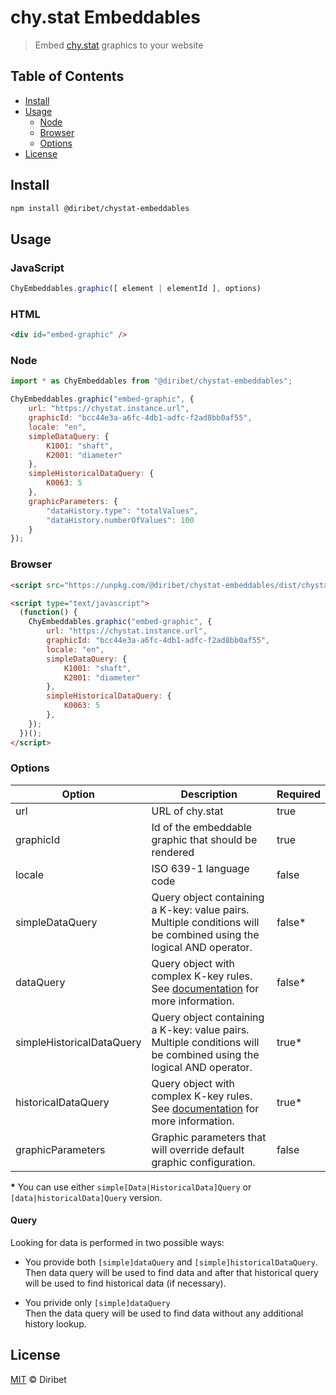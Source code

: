 # chy.stat Embeddables

> Embed [chy.stat](https://www.chystat.com) graphics to your website

## Table of Contents

* [Install](#install)
* [Usage](#usage)
  * [Node](#node)
  * [Browser](#browser)
  * [Options](#options)
* [License](#license)

## Install

```sh
npm install @diribet/chystat-embeddables
```


## Usage

### JavaScript

```javascript
ChyEmbeddables.graphic([ element | elementId ], options)
```

### HTML

```html
<div id="embed-graphic" />
```

### Node

```javascript
import * as ChyEmbeddables from "@diribet/chystat-embeddables";

ChyEmbeddables.graphic("embed-graphic", {
    url: "https://chystat.instance.url",
    graphicId: "bcc44e3a-a6fc-4db1-adfc-f2ad8bb0af55",
    locale: "en",
    simpleDataQuery: {
        K1001: "shaft",
        K2001: "diameter"
    },
    simpleHistoricalDataQuery: {
        K0063: 5
    },
    graphicParameters: {
        "dataHistory.type": "totalValues",
        "dataHistory.numberOfValues": 100
    }
});
```

### Browser

```html
<script src="https://unpkg.com/@diribet/chystat-embeddables/dist/chystat-embeddables.js"></script>

<script type="text/javascript">
  (function() {
    ChyEmbeddables.graphic("embed-graphic", {
        url: "https://chystat.instance.url",
        graphicId: "bcc44e3a-a6fc-4db1-adfc-f2ad8bb0af55",
        locale: "en",
        simpleDataQuery: {
            K1001: "shaft",
            K2001: "diameter"
        },
        simpleHistoricalDataQuery: {
            K0063: 5
        },
    });
  })();
</script>
```

### Options

| Option                    | Description   | Required |
| ------------------------- | ------------- | -------- |
| url                       | URL of chy.stat | true |
| graphicId                 | Id of the embeddable graphic that should be rendered | true |
| locale                    | ISO 639-1 language code | false |
| simpleDataQuery           | Query object containing a K-key: value pairs. Multiple conditions will be combined using the logical AND operator. | false* |
| dataQuery                 | Query object with complex K-key rules. See [documentation](https://apidocs.chystat.com/current#kkey-query) for more information. | false* |
| simpleHistoricalDataQuery | Query object containing a K-key: value pairs. Multiple conditions will be combined using the logical AND operator. | true* |
| historicalDataQuery       | Query object with complex K-key rules. See [documentation](https://apidocs.chystat.com/current#kkey-query) for more information. | true* |
| graphicParameters         | Graphic parameters that will override default graphic configuration. | false |

__*__ You can use either `simple[Data|HistoricalData]Query` or `[data|historicalData]Query` version.

#### Query

Looking for data is performed in two possible ways:

* You provide both `[simple]dataQuery` and `[simple]historicalDataQuery`.<br>
  Then data query will be used to find data and after that historical query will be used to find historical data (if necessary).
  
* You privide only `[simple]dataQuery`<br>
  Then the data query will be used to find data without any additional history lookup.

## License

[MIT](LICENSE) © Diribet
